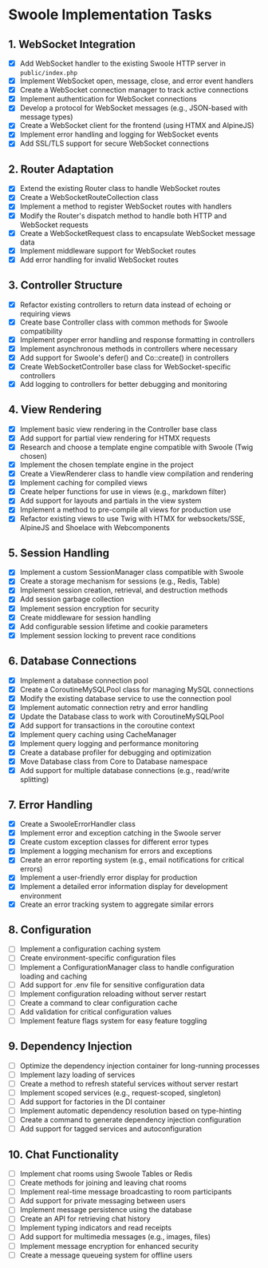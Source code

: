 # Swoole Implementation Tasks

## 1. WebSocket Integration
- [x] Add WebSocket handler to the existing Swoole HTTP server in `public/index.php`
- [x] Implement WebSocket open, message, close, and error event handlers
- [x] Create a WebSocket connection manager to track active connections
- [x] Implement authentication for WebSocket connections
- [x] Develop a protocol for WebSocket messages (e.g., JSON-based with message types)
- [x] Create a WebSocket client for the frontend (using HTMX and AlpineJS)
- [x] Implement error handling and logging for WebSocket events
- [x] Add SSL/TLS support for secure WebSocket connections

## 2. Router Adaptation
- [x] Extend the existing Router class to handle WebSocket routes
- [x] Create a WebSocketRouteCollection class
- [x] Implement a method to register WebSocket routes with handlers
- [x] Modify the Router's dispatch method to handle both HTTP and WebSocket requests
- [x] Create a WebSocketRequest class to encapsulate WebSocket message data
- [x] Implement middleware support for WebSocket routes
- [x] Add error handling for invalid WebSocket routes

## 3. Controller Structure
- [x] Refactor existing controllers to return data instead of echoing or requiring views
- [x] Create base Controller class with common methods for Swoole compatibility
- [x] Implement proper error handling and response formatting in controllers
- [x] Implement asynchronous methods in controllers where necessary
- [x] Add support for Swoole's defer() and Co::create() in controllers
- [x] Create WebSocketController base class for WebSocket-specific controllers
- [x] Add logging to controllers for better debugging and monitoring

## 4. View Rendering
- [x] Implement basic view rendering in the Controller base class
- [x] Add support for partial view rendering for HTMX requests
- [x] Research and choose a template engine compatible with Swoole (Twig chosen)
- [x] Implement the chosen template engine in the project
- [x] Create a ViewRenderer class to handle view compilation and rendering
- [x] Implement caching for compiled views
- [x] Create helper functions for use in views (e.g., markdown filter)
- [x] Add support for layouts and partials in the view system
- [x] Implement a method to pre-compile all views for production use
- [x] Refactor existing views to use Twig with HTMX for websockets/SSE, AlpineJS and Shoelace with Webcomponents

## 5. Session Handling
- [x] Implement a custom SessionManager class compatible with Swoole
- [x] Create a storage mechanism for sessions (e.g., Redis, Table)
- [x] Implement session creation, retrieval, and destruction methods
- [x] Add session garbage collection
- [x] Implement session encryption for security
- [x] Create middleware for session handling
- [x] Add configurable session lifetime and cookie parameters
- [x] Implement session locking to prevent race conditions

## 6. Database Connections
- [x] Implement a database connection pool
- [x] Create a CoroutineMySQLPool class for managing MySQL connections
- [x] Modify the existing database service to use the connection pool
- [x] Implement automatic connection retry and error handling
- [x] Update the Database class to work with CoroutineMySQLPool
- [x] Add support for transactions in the coroutine context
- [x] Implement query caching using CacheManager
- [x] Implement query logging and performance monitoring
- [x] Create a database profiler for debugging and optimization
- [x] Move Database class from Core to Database namespace
- [x] Add support for multiple database connections (e.g., read/write splitting)

## 7. Error Handling
- [x] Create a SwooleErrorHandler class
- [x] Implement error and exception catching in the Swoole server
- [x] Create custom exception classes for different error types
- [x] Implement a logging mechanism for errors and exceptions
- [x] Create an error reporting system (e.g., email notifications for critical errors)
- [x] Implement a user-friendly error display for production
- [x] Implement a detailed error information display for development environment
- [x] Create an error tracking system to aggregate similar errors

## 8. Configuration
- [ ] Implement a configuration caching system
- [ ] Create environment-specific configuration files
- [ ] Implement a ConfigurationManager class to handle configuration loading and caching
- [ ] Add support for .env file for sensitive configuration data
- [ ] Implement configuration reloading without server restart
- [ ] Create a command to clear configuration cache
- [ ] Add validation for critical configuration values
- [ ] Implement feature flags system for easy feature toggling

## 9. Dependency Injection
- [ ] Optimize the dependency injection container for long-running processes
- [ ] Implement lazy loading of services
- [ ] Create a method to refresh stateful services without server restart
- [ ] Implement scoped services (e.g., request-scoped, singleton)
- [ ] Add support for factories in the DI container
- [ ] Implement automatic dependency resolution based on type-hinting
- [ ] Create a command to generate dependency injection configuration
- [ ] Add support for tagged services and autoconfiguration

## 10. Chat Functionality
- [ ] Implement chat rooms using Swoole Tables or Redis
- [ ] Create methods for joining and leaving chat rooms
- [ ] Implement real-time message broadcasting to room participants
- [ ] Add support for private messaging between users
- [ ] Implement message persistence using the database
- [ ] Create an API for retrieving chat history
- [ ] Implement typing indicators and read receipts
- [ ] Add support for multimedia messages (e.g., images, files)
- [ ] Implement message encryption for enhanced security
- [ ] Create a message queueing system for offline users